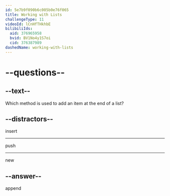 ```yaml
---
id: 5e7b9f090b6c005b0e76f065
title: Working with Lists
challengeType: 11
videoId: lCnHfTHkhbE
bilibiliIds:
  aid: 376965958
  bvid: BV1No4y1S7oi
  cid: 376387989
dashedName: working-with-lists
---
```


# --questions--

## --text--

Which method is used to add an item at the end of a list?

## --distractors--

insert

---

push

---

new

## --answer--

append

